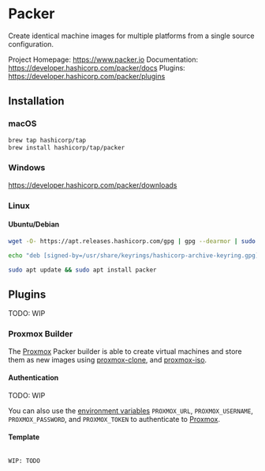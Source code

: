 # Packer

Create identical machine images for multiple platforms from a single source configuration.

Project Homepage: https://www.packer.io
Documentation: https://developer.hashicorp.com/packer/docs
Plugins: https://developer.hashicorp.com/packer/plugins 

## Installation

### macOS

```sh
brew tap hashicorp/tap
brew install hashicorp/tap/packer
```

### Windows

https://developer.hashicorp.com/packer/downloads

### Linux

#### Ubuntu/Debian

```sh
wget -O- https://apt.releases.hashicorp.com/gpg | gpg --dearmor | sudo tee /usr/share/keyrings/hashicorp-archive-keyring.gpg

echo "deb [signed-by=/usr/share/keyrings/hashicorp-archive-keyring.gpg] https://apt.releases.hashicorp.com $(lsb_release -cs) main" | sudo tee /etc/apt/sources.list.d/hashicorp.list

sudo apt update && sudo apt install packer
```

## Plugins

TODO: WIP

### Proxmox Builder

The [Proxmox](../infra/proxmox.md) Packer builder is able to create virtual machines and store them as new images using [proxmox-clone](https://developer.hashicorp.com/packer/plugins/builders/proxmox/clone), and [proxmox-iso](https://developer.hashicorp.com/packer/plugins/builders/proxmox/iso).

#### Authentication

TODO: WIP

You can also use the [environment variables](../linux/environment-variables-in-linux.md) `PROXMOX_URL`, `PROXMOX_USERNAME`, `PROXMOX_PASSWORD`, and `PROXMOX_TOKEN` to authenticate to [Proxmox](infra/proxmox.md).

#### Template

```hcl

WIP: TODO

```
